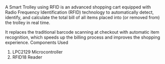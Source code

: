 A Smart Trolley using RFID is an advanced shopping cart equipped with Radio Frequency Identification (RFID) technology to automatically detect, identify, and calculate the total bill of all items placed into (or removed from) the trolley in real time.

It replaces the traditional barcode scanning at checkout with automatic item recognition, which speeds up the billing process and improves the shopping experience.
Components Used
1) LPC2129 Microcontroller
2) RFID18 Reader
